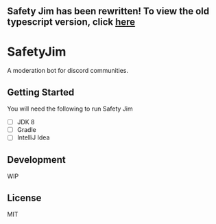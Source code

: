 ## Safety Jim has been rewritten! To view the old typescript version, click [here](https://github.com/Samoxive/SafetyJim/tree/2.3.3)

# SafetyJim 
A moderation bot for discord communities.


## Getting Started

You will need the following to run Safety Jim

- [ ] JDK 8
- [ ] Gradle
- [ ] IntelliJ Idea

## Development

WIP

## License
MIT